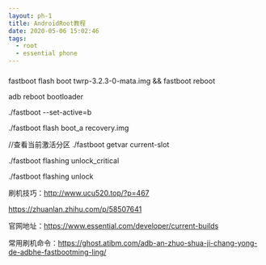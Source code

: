 ```yaml
---
layout: ph-1
title: AndroidRoot教程
date: 2020-05-06 15:02:46
tags:
  - root
  - essential phone
---
```

### 

fastboot flash boot twrp-3.2.3-0-mata.img && fastboot reboot

adb reboot bootloader

./fastboot --set-active=b

./fastboot flash boot_a recovery.img

//查看当前激活分区
./fastboot getvar current-slot


./fastboot flashing unlock_critical

./fastboot flashing unlock


刷机技巧：http://www.ucu520.top/?p=467

https://zhuanlan.zhihu.com/p/58507641

官网地址：https://www.essential.com/developer/current-builds

常用刷机命令：https://ghost.atibm.com/adb-an-zhuo-shua-ji-chang-yong-de-adbhe-fastbootming-ling/
